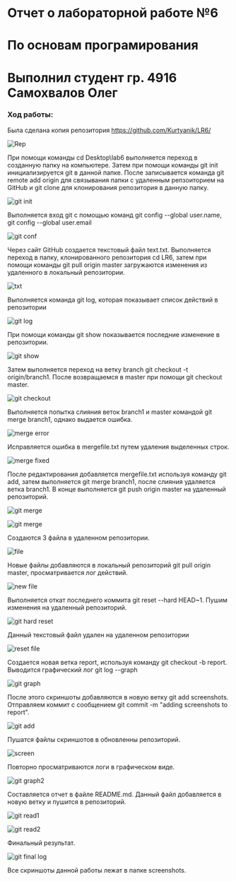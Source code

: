 # Отчет о лабораторной работе №6
# По основам програмирования
# Выполнил студент гр. 4916 Самохвалов Олег
### Ход работы:

Была сделана копия репозитория https://github.com/Kurtyanik/LR6/

![Rep](screenshots/1.png)

При помощи команды cd Desktop\lab6 выполняется переход в созданную папку на компьютере. Затем при помощи команды git init инициализируется git в данной папке. После записывается команда git remote add origin для связывания папки с удаленным репзоиторием на GitHub и git clone для клонирования репозитория в данную папку. 

![git init](screenshots/2.png)

Выполняется вход git с помощью команд git config --global user.name, git config --global user.email

![git conf](screenshots/0.png)

Через сайт GitHub создается текстовый файл text.txt. Выполняется переход в папку, клонированного репозитория cd LR6, затем при помощи команды git pull origin master загружаются изменения из удаленного в локальный репозитории.

![txt](screenshots/3.png)

Выполняется команда git log, которая показывает список действий в репозитории

![git log](screenshots/4.png)

При помощи команды git show показывается последние изменение в репозитории.

![git show](screenshots/5.png)

Затем выполняется переход на ветку branch git checkout -t origin/branch1. После возвращаемся в master при помощи git checkout master.

![git checkout](screenshots/6.png)

Выполняется попытка слияния веток branch1 и master командой git merge branch1, однако выдается ошибка.

![merge error](screenshots/7.png)

Исправляется ошибка в mergefile.txt путем удаления выделенных строк.

![merge fixed](screenshots/8.png)

После редактирования добавляется mergefile.txt используя команду git add, затем выполняется git merge branch1, после слияния удаляется ветка branch1. В конце выполняется git push origin master на удаленный репозиторий.

![git merge](screenshots/9.png)

![git merge](screenshots/10.png)

Создаются 3 файла в удаленном репозитории.

![file](screenshots/11.png)

Новые файлы добавляются в локальный репозиторий git pull origin master, просматривается лог действий.

![new file](screenshots/12.png)

Выполняется откат последнего коммита git reset --hard HEAD~1. Пушим изменения на удаленный репозиторий.

![git hard reset](screenshots/13.png) 

Данный текстовый файл удален на удаленном репозитории

![reset file](screenshots/14.png)

Создается новая ветка report, используя команду git checkout -b report. Выводится графический лог git log --graph

![git graph](screenshots/18.png)

После этого скриншоты добавляются в новую ветку git add screenshots. Отправляем коммит с сообщением git commit -m "adding screenshots to report". 

![git add](screenshots/15.png)

Пушатся файлы скриншотов в обновленны репозиторий.

![screen](screenshots/16.png)

Повторно просматриваются логи в графическом виде.

![git graph2](screenshots/17.png)

Составляется отчет в файле README.md. Данный файл добавляется в новую ветку и пушится в репозиторий.

![git read1](screenshots/20.png)

![git read2](screenshots/21.png)

Финальный результат.

![git final log](screenshots/19.png)

Все скриншоты данной работы лежат в папке screenshots.
